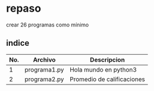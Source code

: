 # repaso
crear 26 programas como mínimo 

## indice
|No.|Archivo|Descripcion|
|--|--|--|
|1|programa1.py|Hola mundo en python3|
|2|programa2.py|Promedio de calificaciones|
